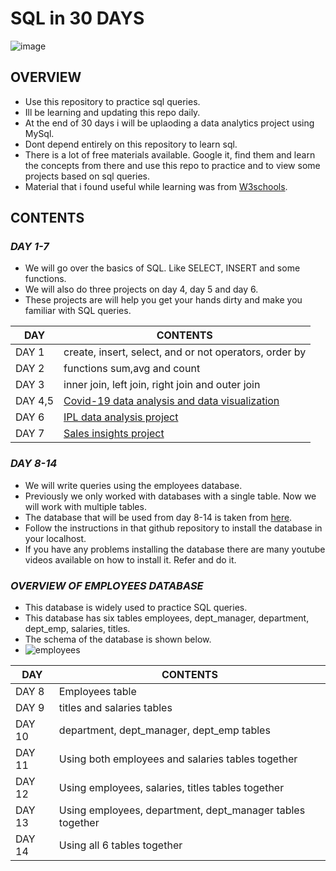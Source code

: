 # SQL in 30 DAYS
![image](https://user-images.githubusercontent.com/66214509/129874516-8a7beb71-d67e-4342-8981-229c03057ba2.png)

## OVERVIEW
* Use this repository to practice sql queries.
* Ill be learning and updating this repo daily.
* At the end of 30 days i will be uplaoding a data analytics project using MySql.
* Dont depend entirely on this repository to learn sql.
* There is a lot of free materials available. Google it, find them and learn the concepts from there and use this repo to practice and to view some projects based on sql queries.
* Material that i found useful while learning was from [W3schools](https://www.w3schools.com/sql/).

## CONTENTS

### *DAY 1-7*
* We will go over the basics of SQL. Like SELECT, INSERT and some functions.
* We will also do three projects on day 4, day 5 and day 6.
* These projects are will help you get your hands dirty and make you familiar with SQL queries.

|   DAY     | CONTENTS                                                                                                                      |
|----       | -----                                                                                                                         |
|  DAY 1    | create, insert, select, and or not operators, order by                                                                        |
|  DAY 2    | functions sum,avg and count                                                                                                   |
|  DAY 3    | inner join, left join, right join and outer join                                                                              |
|  DAY 4,5  | [Covid-19 data analysis and data visualization](https://github.com/srikanth2102/COVID-19-Data-Analysis-and-Data-Visualisation)|
|  DAY 6    | [IPL data analysis project](https://github.com/srikanth2102/IPL_DATA_ANALYSIS)                                                |
|  DAY 7    | [Sales insights project](https://github.com/srikanth2102/SALES_INSIGHTS)                                                      |

### *DAY 8-14*
* We will write queries using the employees database.
* Previously we only worked with databases with a single table. Now we will work with multiple tables.
* The database that will be used from day 8-14 is taken from [here](https://github.com/datacharmer/test_db).
* Follow the instructions in that github repository to install the database in your localhost.
* If you have any problems installing the database there are many youtube videos available on how to install it. Refer and do it.

### *OVERVIEW OF EMPLOYEES DATABASE*
* This database is widely used to practice SQL queries.
* This database has six tables employees, dept_manager, department, dept_emp, salaries, titles.
* The schema of the database is shown below.
* ![employees](https://user-images.githubusercontent.com/66214509/129860214-ce98c410-f6fa-4813-b498-b9f5c7e27ec3.jpg)

|DAY      |  CONTENTS                                                 |
|----     |-----                                                      |
|DAY 8    |  Employees table                                          |
|DAY 9    |  titles and salaries tables                               |
|DAY 10   |  department, dept_manager, dept_emp tables                |
|DAY 11   |  Using both employees and salaries tables together        |
|DAY 12   |  Using employees, salaries, titles tables together        |
|DAY 13   |  Using employees, department, dept_manager tables together|
|DAY 14   |  Using all 6 tables together                              |
